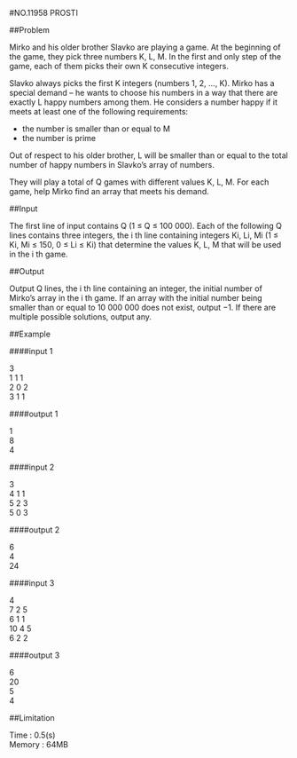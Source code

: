 #NO.11958   PROSTI

##Problem

Mirko and his older brother Slavko are playing a game. At the beginning of the game, they pick three numbers K, L, M. In the first and only step of the game, each of them picks their own K consecutive integers.  

Slavko always picks the first K integers (numbers 1, 2, ..., K). Mirko has a special demand – he wants to choose his numbers in a way that there are exactly L happy numbers among them. He considers a number happy if it meets at least one of the following requirements:  

<ul>
<li>the number is smaller than or equal to M</li>
<li>the number is prime</li>
</ul>

Out of respect to his older brother, L will be smaller than or equal to the total number of happy numbers in Slavko’s array of numbers.  


They will play a total of Q games with different values K, L, M. For each game, help Mirko find an array that meets his demand.  

##Input

The first line of input contains Q (1 ≤ Q ≤ 100 000). Each of the following Q lines contains three integers, the i th line containing integers Ki, Li, Mi (1 ≤ Ki, Mi ≤ 150, 0 ≤ Li ≤ Ki) that determine the values K, L, M that will be used in the i th game.  

##Output

Output Q lines, the i th line containing an integer, the initial number of Mirko’s array in the i th game. If an array with the initial number being smaller than or equal to 10 000 000 does not exist, output −1. If there are multiple possible solutions, output any.  

##Example

####input 1

3  
1 1 1  
2 0 2  
3 1 1  

####output 1

1  
8  
4  

####input 2

3  
4 1 1  
5 2 3  
5 0 3  

####output 2

6  
4  
24  

####input 3

4  
7 2 5  
6 1 1  
10 4 5  
6 2 2  

####output 3

6  
20  
5  
4  

##Limitation

Time : 0.5(s)  
Memory : 64MB

